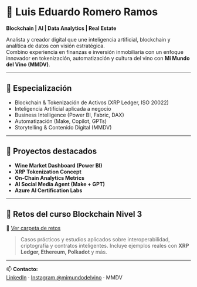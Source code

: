 # 👋 Luis Eduardo Romero Ramos

**Blockchain | AI | Data Analytics | Real Estate**

Analista y creador digital que une inteligencia artificial, blockchain y analítica de datos con visión estratégica.  
Combino experiencia en finanzas e inversión inmobiliaria con un enfoque innovador en tokenización, automatización y cultura del vino con **Mi Mundo del Vino (MMDV)**.

---

## 🧠 Especialización
- Blockchain & Tokenización de Activos (XRP Ledger, ISO 20022)
- Inteligencia Artificial aplicada a negocio
- Business Intelligence (Power BI, Fabric, DAX)
- Automatización (Make, Copilot, GPTs)
- Storytelling & Contenido Digital (MMDV)

---

## 🧩 Proyectos destacados
- **Wine Market Dashboard (Power BI)**
- **XRP Tokenization Concept**
- **On-Chain Analytics Metrics**
- **AI Social Media Agent (Make + GPT)**
- **Azure AI Certification Labs**

---

## 🧩 Retos del curso Blockchain Nivel 3

📁 [Ver carpeta de retos](./retos)

> Casos prácticos y estudios aplicados sobre interoperabilidad, criptografía y contratos inteligentes.
Incluye ejemplos reales con **XRP Ledger, Ethereum, Polkadot** y más.

---

📫 **Contacto:**  
[LinkedIn](https://www.linkedin.com/in/luiseduardoromeroramos/) · [Instagram @mimundodelvino](https://instagram.com/mimundodelvino) · MMDV
